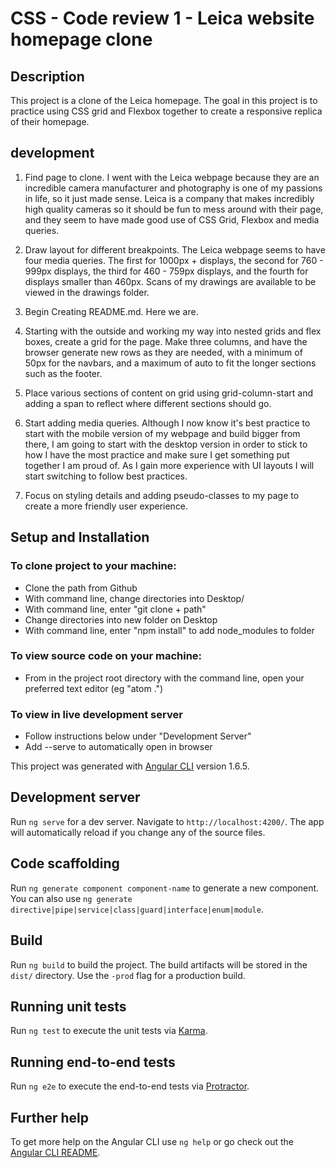 # CSS - Code review 1 - Leica website homepage clone

## Description

This project is a clone of the Leica homepage.  The goal in this project is to practice using CSS grid and Flexbox together to create a responsive replica of their homepage.

## development

1. Find page to clone.  I went with the Leica webpage because they are an incredible camera manufacturer and photography is one of my passions in life, so it just made sense.  Leica is a company that makes incredibly high quality cameras so it should be fun to mess around with their page, and they seem to have made good use of CSS Grid, Flexbox and media queries.

2.  Draw layout for different breakpoints.  The Leica webpage seems to have four media queries.  The first for 1000px + displays, the second for 760 - 999px displays, the third for 460 - 759px displays, and the fourth for displays smaller than 460px.  Scans of my drawings are available to be viewed in the drawings folder.

3. Begin Creating README.md.  Here we are.   

4.  Starting with the outside and working my way into nested grids and flex boxes, create a grid for the page.  Make three columns, and have the browser generate new rows as they are needed, with a minimum of 50px for the navbars, and a maximum of auto to fit the longer sections such as the footer.

5.  Place various sections of content on grid using grid-column-start and adding a span to reflect where different sections should go.

6.  Start adding media queries.  Although I now know it's best practice to start with the mobile version of my webpage and build bigger from there, I am going to start with the desktop version in order to stick to how I have the most practice and make sure I get something put together I am proud of.  As I gain more experience with UI layouts I will start switching to follow best practices.

7.  Focus on styling details and adding pseudo-classes to my page to create a more friendly user experience.  

## Setup and Installation

### To clone project to your machine:

* Clone the path from Github
* With command line, change directories into Desktop/
* With command line, enter "git clone + path"
* Change directories into new folder on Desktop
* With command line, enter "npm install" to add node_modules to folder

### To view source code on your machine:

* From in the project root directory with the command line, open your preferred text editor (eg "atom .")

### To view in live development server

* Follow instructions below under "Development Server"
* Add --serve to automatically open in browser  



This project was generated with [Angular CLI](https://github.com/angular/angular-cli) version 1.6.5.

## Development server

Run `ng serve` for a dev server. Navigate to `http://localhost:4200/`. The app will automatically reload if you change any of the source files.

## Code scaffolding

Run `ng generate component component-name` to generate a new component. You can also use `ng generate directive|pipe|service|class|guard|interface|enum|module`.

## Build

Run `ng build` to build the project. The build artifacts will be stored in the `dist/` directory. Use the `-prod` flag for a production build.

## Running unit tests

Run `ng test` to execute the unit tests via [Karma](https://karma-runner.github.io).

## Running end-to-end tests

Run `ng e2e` to execute the end-to-end tests via [Protractor](http://www.protractortest.org/).

## Further help

To get more help on the Angular CLI use `ng help` or go check out the [Angular CLI README](https://github.com/angular/angular-cli/blob/master/README.md).

